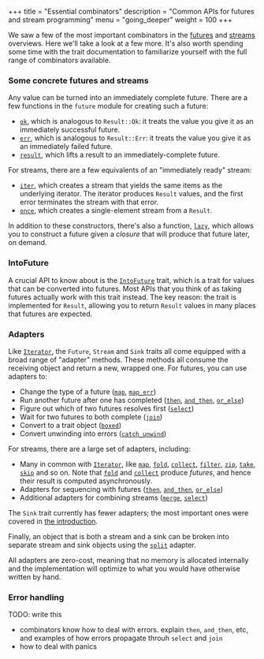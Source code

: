 +++
title = "Essential combinators"
description = "Common APIs for futures and stream programming"
menu = "going_deeper"
weight = 100
+++

We saw a few of the most important combinators in the
[futures](../../getting-started/futures) and
[streams](../../getting-started/streams-and-sinks) overviews. Here we'll take a
look at a few more. It's also worth spending some time with the trait
documentation to familiarize yourself with the full range of combinators
available.

### Some concrete futures and streams

Any value can be turned into an immediately complete future. There are a few
functions in the `future` module for creating such a future:

- [`ok`], which is analogous to `Result::Ok`: it treats the value you give it as an immediately successful future.
- [`err`], which is analogous to `Result::Err`: it treats the value you give it as an immediately failed future.
- [`result`], which lifts a result to an immediately-complete future.

[`ok`]: https://docs.rs/futures/0.1.7/futures/fn.ok.html
[`err`]: https://docs.rs/futures/0.1.7/futures/fn.err.html
[`result`]: https://docs.rs/futures/0.1.7/futures/fn.result.html

For streams, there are a few equivalents of an "immediately ready" stream:

- [`iter`], which creates a stream that yields the same items as the underlying
iterator. The iterator produces `Result` values, and the first error terminates
the stream with that error.
- [`once`], which creates a single-element stream from a `Result`.

[`iter`]: https://docs.rs/futures/0.1.7/futures/stream/fn.iter.html
[`once`]: https://docs.rs/futures/0.1.7/futures/stream/fn.once.html

In addition to these constructors, there's also a function, [`lazy`], which
allows you to construct a future given a *closure* that will produce that future
later, on demand.

[`lazy`]: https://docs.rs/futures/0.1.7/futures/fn.lazy.html

### IntoFuture

A crucial API to know about is the [`IntoFuture`] trait, which is a trait for
values that can be converted into futures. Most APIs that you think of as taking
futures actually work with this trait instead. The key reason: the trait is
implemented for `Result`, allowing you to return `Result` values in many places
that futures are expected.

[`IntoFuture`]: https://docs.rs/futures/0.1.7/futures/future/trait.IntoFuture.html

### Adapters

Like [`Iterator`], the `Future`, `Stream` and `Sink` traits all come equipped
with a broad range of "adapter" methods. These methods all consume the receiving
object and return a new, wrapped one. For futures, you can use adapters to:

* Change the type of a future ([`map`], [`map_err`])
* Run another future after one has completed ([`then`], [`and_then`],
  [`or_else`])
* Figure out which of two futures resolves first ([`select`])
* Wait for two futures to both complete ([`join`])
* Convert to a trait object ([`boxed`])
* Convert unwinding into errors ([`catch_unwind`])

[`Iterator`]: https://doc.rust-lang.org/std/iter/trait.Iterator.html
[`Box`]: https://doc.rust-lang.org/std/boxed/struct.Box.html
[`map`]: https://docs.rs/futures/0.1.7/futures/future/trait.Future.html#method.map
[`map_err`]: https://docs.rs/futures/0.1.7/futures/future/trait.Future.html#method.map_err
[`then`]: https://docs.rs/futures/0.1.7/futures/future/trait.Future.html#method.then
[`and_then`]: https://docs.rs/futures/0.1.7/futures/future/trait.Future.html#method.and_then
[`or_else`]: https://docs.rs/futures/0.1.7/futures/future/trait.Future.html#method.or_else
[`select`]: https://docs.rs/futures/0.1.7/futures/future/trait.Future.html#method.select
[`join`]: https://docs.rs/futures/0.1.7/futures/future/trait.Future.html#method.join
[`boxed`]: https://docs.rs/futures/0.1.7/futures/future/trait.Future.html#method.boxed
[`catch_unwind`]: https://docs.rs/futures/0.1.7/futures/future/trait.Future.html#method.catch_unwind

For streams, there are a large set of adapters, including:

* Many in common with [`Iterator`], like [`map`][stream-map], [`fold`],
  [`collect`], [`filter`], [`zip`], [`take`], [`skip`] and so on. Note that [`fold`] and
  [`collect`] produce *futures*, and hence their result is computed
  asynchronously.
* Adapters for sequencing with futures ([`then`][stream-then],
  [`and_then`][stream-and_then], [`or_else`][stream-or_else])
* Additional adapters for combining streams ([`merge`], [`select`][stream-select])

[stream-map]: https://docs.rs/futures/0.1.7/futures/stream/trait.Stream.html#method.map
[`fold`]: https://docs.rs/futures/0.1.7/futures/stream/trait.Stream.html#method.fold
[`collect`]: https://docs.rs/futures/0.1.7/futures/stream/trait.Stream.html#method.collect
[`filter`]: https://docs.rs/futures/0.1.7/futures/stream/trait.Stream.html#method.filter
[`zip`]: https://docs.rs/futures/0.1.7/futures/stream/trait.Stream.html#method.zip
[`take`]: https://docs.rs/futures/0.1.7/futures/stream/trait.Stream.html#method.take
[`skip`]: https://docs.rs/futures/0.1.7/futures/stream/trait.Stream.html#method.skip
[stream-then]: https://docs.rs/futures/0.1.7/futures/stream/trait.Stream.html#method.then
[stream-and_then]: https://docs.rs/futures/0.1.7/futures/stream/trait.Stream.html#method.and_then
[stream-or_else]: https://docs.rs/futures/0.1.7/futures/stream/trait.Stream.html#method.or_else
[`merge`]: https://docs.rs/futures/0.1.7/futures/stream/trait.Stream.html#method.merge
[stream-select]: https://docs.rs/futures/0.1.7/futures/stream/trait.Stream.html#method.select

The `Sink` trait currently has fewer adapters; the most important ones were
covered in [the introduction](../../getting-started/streams-and-sinks).

Finally, an object that is both a stream and a sink can be broken into separate
stream and sink objects using the [`split`] adapter.

[`split`]: https://docs.rs/futures/0.1.7/futures/stream/trait.Stream.html#method.split

All adapters are zero-cost, meaning that no memory is allocated internally and
the implementation will optimize to what you would have otherwise written by
hand.

### Error handling

TODO: write this

- combinators know how to deal with errors. explain `then`, `and_then`, etc, and
  examples of how errors propagate throuh `select` and `join`
- how to deal with panics
